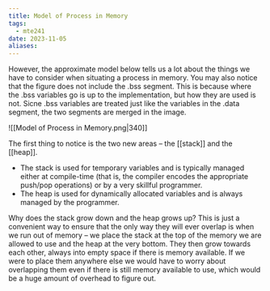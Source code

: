 ```yaml
---
title: Model of Process in Memory
tags:
  - mte241
date: 2023-11-05
aliases:
---
```

However, the approximate model below tells us a lot about the things we have to consider when situating a process in memory. You may also notice that the figure does not include the .bss segment. This is because where the .bss variables go is up to the implementation, but how they are used is not. Sicne .bss variables are treated just like the variables in the .data segment, the two segments are merged in the image. 

![[Model of Process in Memory.png|340]]

The first thing to notice is the two new areas – the [[stack]] and the [[heap]].
- The stack is used for temporary variables and is typically managed either at compile-time (that is, the compiler encodes the appropriate push/pop operations) or by a very skillful programmer. 
- The heap is used for dynamically allocated variables and is always managed by the programmer. 

Why does the stack grow down and the heap grows up? This is just a convenient way to ensure that the only way they will ever overlap is when we run out of memory – we place the stack at the top of the memory we are allowed to use and the heap at the very bottom. They then grow towards each other, always into empty space if there is memory available. If we were to place them anywhere else we would have to worry about overlapping them even if there is still memory available to use, which would be a huge amount of overhead to figure out.